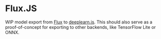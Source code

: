 # Flux.JS

WIP model export from [Flux](https://fluxml.github.io/) to [deeplearn.js](https://deeplearnjs.org/). This should also serve as a proof-of-concept for exporting to other backends, like TensorFlow Lite or ONNX.
